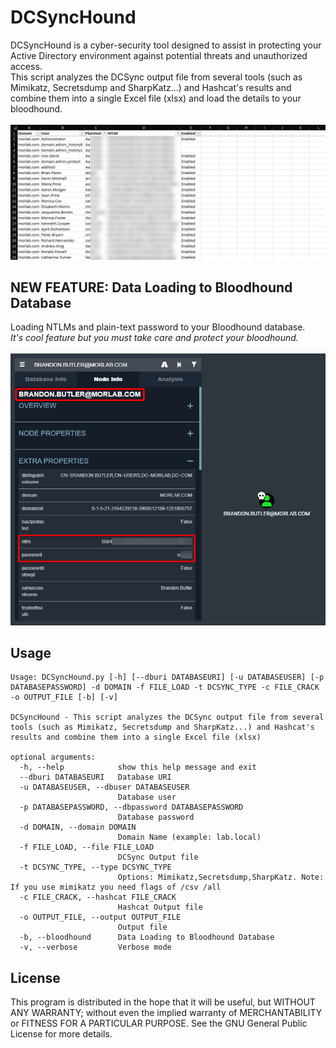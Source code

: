 # DCSyncHound
DCSyncHound is a cyber-security tool designed to assist in protecting your Active Directory environment against potential threats and unauthorized access.\
This script analyzes the DCSync output file from several tools (such as Mimikatz, Secretsdump and SharpKatz...) and Hashcat's results and combine them into a single Excel file (xlsx) and load the details to your bloodhound.\
\
![Excel Screenshot](./images/excel_screenshot.png)

## NEW FEATURE: Data Loading to Bloodhound Database
Loading NTLMs and plain-text password to your Bloodhound database.\
*It's cool feature but you must take care and protect your bloodhound.*\
\
![Bloodhound Screenshot](./images/bh_screenshot.png)

## Usage
```
Usage: DCSyncHound.py [-h] [--dburi DATABASEURI] [-u DATABASEUSER] [-p DATABASEPASSWORD] -d DOMAIN -f FILE_LOAD -t DCSYNC_TYPE -c FILE_CRACK -o OUTPUT_FILE [-b] [-v]

DCSyncHound - This script analyzes the DCSync output file from several tools (such as Mimikatz, Secretsdump and SharpKatz...) and Hashcat's results and combine them into a single Excel file (xlsx)

optional arguments:
  -h, --help            show this help message and exit
  --dburi DATABASEURI   Database URI
  -u DATABASEUSER, --dbuser DATABASEUSER
                        Database user
  -p DATABASEPASSWORD, --dbpassword DATABASEPASSWORD
                        Database password
  -d DOMAIN, --domain DOMAIN
                        Domain Name (example: lab.local)
  -f FILE_LOAD, --file FILE_LOAD
                        DCSync Output file
  -t DCSYNC_TYPE, --type DCSYNC_TYPE
                        Options: Mimikatz,Secretsdump,SharpKatz. Note: If you use mimikatz you need flags of /csv /all
  -c FILE_CRACK, --hashcat FILE_CRACK
                        Hashcat Output file
  -o OUTPUT_FILE, --output OUTPUT_FILE
                        Output file
  -b, --bloodhound      Data Loading to Bloodhound Database
  -v, --verbose         Verbose mode
```

## License
This program is distributed in the hope that it will be useful, but WITHOUT ANY WARRANTY; without even the implied warranty of MERCHANTABILITY or FITNESS FOR A PARTICULAR PURPOSE. See the GNU General Public License for more details.